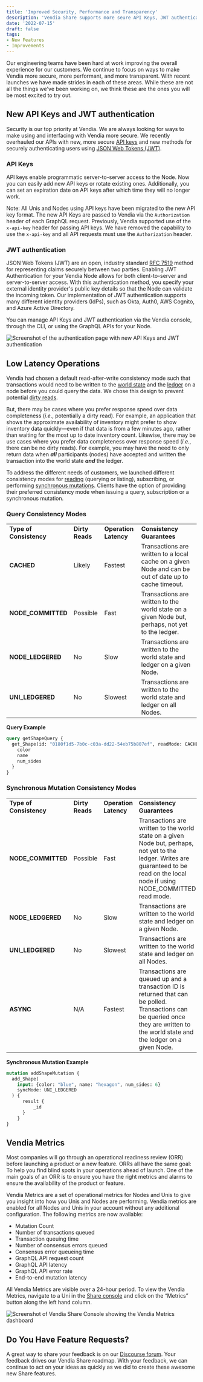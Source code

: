 ```yaml
---
title: 'Improved Security, Performance and Transparency'
description: 'Vendia Share supports more seure API Keys, JWT authentication, low latency operations, and Vendia Metrics.'
date: '2022-07-15'
draft: false
tags:
- New Features
- Improvements
---
```


Our engineering teams have been hard at work improving the overall experience for our customers. We continue to focus on ways to make Vendia more secure, more performant, and more transparent. With recent launches we have made strides in each of these areas. While these are not all the things we've been working on, we think these are the ones you will be most excited to try out. 

## New API Keys and JWT authentication

Security is our top priority at Vendia. We are always looking for ways to make using and interfacing with Vendia more secure. We recently overhauled our APIs with new, more secure [API keys](https://www.vendia.net/docs/share/node-authentication#api-keys) and new methods for securely authenticating users using [JSON Web Tokens (JWT)](https://www.vendia.net/docs/share/node-authentication#jwt-authentication). 

### API Keys

API keys enable programmatic server-to-server access to the Node. Now you can easily add new API keys or rotate existing ones. Additionally, you can set an expiration date on API keys after which time they will no longer work. 

Note: All Unis and Nodes using API keys have been migrated to the new API key format. The new API Keys are passed to Vendia via the `Authorization` header of each GraphQL request. Previously, Vendia supported use of the `x-api-key` header for passing API keys. We have removed the capability to use the `x-api-key` and all API requests must use the `Authorization` header. 

### JWT authentication

JSON Web Tokens (JWT) are an open, industry standard [RFC 7519](https://datatracker.ietf.org/doc/html/rfc7519) method for representing claims securely between two parties. Enabling JWT Authentication for your Vendia Node allows for both client-to-server and server-to-server access. With this authentication method, you specify your external identity provider's public key details so that the Node can validate the incoming token. Our implementation of JWT authentication supports many different identity providers (IdPs), such as Okta, Auth0, AWS Cognito, and Azure Active Directory.

You can manage API Keys and JWT authentication via the Vendia console, through the CLI, or using the GraphQL APIs for your Node. 

![Screenshot of the authentication page with new API Keys and JWT authentication](https://d24nhiikxn5jns.cloudfront.net/optimized/user-images.githubusercontent.com..92179243..179299961-a80f9f6d-473b-41a3-8730-1153dca7a24e.png)

## Low Latency Operations

Vendia had chosen a default read-after-write consistency mode such that transactions would need to be written to the [world state](https://www.vendia.net/docs/share/terms-and-definitions#world-state) and the [ledger](https://www.vendia.net/docs/share/terms-and-definitions#ledger) on a node before you could query the data. We chose this design to prevent potential [dirty reads](https://www.vendia.net/docs/share/graphql#read-modes-for-queries).

But, there may be cases where you prefer response speed over data completeness (_i.e_., potentially a dirty read). For example, an application that shows the approximate availability of inventory might prefer to show inventory data quickly—even if that data is from a few minutes ago, rather than waiting for the most up to date inventory count. Likewise, there may be use cases where you prefer data completeness over response speed (_i.e._, there can be no dirty reads). For example, you may have the need to only return data when **_all_** participants (nodes) have accepted and written the transaction into the world state **_and_** the ledger.

To address the different needs of customers, we launched different consistency modes for [reading](https://www.vendia.net/docs/share/graphql#read-modes-for-queries) (querying or listing), subscribing, or performing [synchronous mutations](https://www.vendia.net/docs/share/graphql#sync-modes-for-mutations). Clients have the option of providing their preferred consistency mode when issuing a query, subscription or a synchronous mutation.

### Query Consistency Modes

<table>
  <tr>
   <td><strong>Type of Consistency</strong>
   </td>
   <td><strong>Dirty Reads</strong>
   </td>
   <td><strong>Operation Latency</strong>
   </td>
   <td><strong>Consistency Guarantees</strong>
   </td>
  </tr>
  <tr>
   <td><strong>CACHED</strong>
   </td>
   <td>Likely
   </td>
   <td>Fastest
   </td>
   <td>Transactions are written to a local cache on a given Node and can be out of date up to cache timeout.
   </td>
  </tr>
  <tr>
   <td><strong>NODE_COMMITTED</strong>
   </td>
   <td>Possible
   </td>
   <td>Fast
   </td>
   <td>Transactions are written to the world state on a given Node but, perhaps, not yet to the ledger.
   </td>
  </tr>
  <tr>
   <td><strong>NODE_LEDGERED</strong>
   </td>
   <td>No
   </td>
   <td>Slow
   </td>
   <td>Transactions are written to the world state and ledger on a given Node.
   </td>
  </tr>
  <tr>
   <td><strong>UNI_LEDGERED</strong>
   </td>
   <td>No
   </td>
   <td>Slowest
   </td>
   <td>Transactions are written to the world state and ledger on all Nodes.
   </td>
  </tr>
</table>

**Query Example**

```graphql
query getShapeQuery {
  get_Shape(id: "0180f1d5-7b0c-c03a-dd22-54eb75b807ef", readMode: CACHED) {
    color
    name
    num_sides
  }
}
```

### Synchronous Mutation Consistency Modes

<table>
  <tr>
   <td><strong>Type of Consistency</strong>
   </td>
   <td><strong>Dirty Reads</strong>
   </td>
   <td><strong>Operation Latency</strong>
   </td>
   <td><strong>Consistency Guarantees</strong>
   </td>
  </tr>
  <tr>
   <td><strong>NODE_COMMITTED</strong>
   </td>
   <td>Possible
   </td>
   <td>Fast
   </td>
   <td>Transactions are written to the world state on a given Node but, perhaps, not yet to the ledger. Writes are guaranteed to be read on the local node if using NODE_COMMITTED read mode.
   </td>
  </tr>
  <tr>
   <td><strong>NODE_LEDGERED</strong>
   </td>
   <td>No
   </td>
   <td>Slow
   </td>
   <td>Transactions are written to the world state and ledger on a given Node.
   </td>
  </tr>
  <tr>
   <td><strong>UNI_LEDGERED</strong>
   </td>
   <td>No
   </td>
   <td>Slowest
   </td>
   <td>Transactions are written to the world state and ledger on all Nodes.
   </td>
  </tr>
  <tr>
   <td><strong>ASYNC</strong>
   </td>
   <td>N/A
   </td>
   <td>Fastest
   </td>
   <td>Transactions are queued up and a transaction ID is returned that can be polled. Transactions can be queried once they are written to the world state and the ledger on a given Node.
   </td>
  </tr>
</table>

**Synchronous Mutation Example**

```graphql
mutation addShapeMutation {
  add_Shape(
    input: {color: "blue", name: "hexagon", num_sides: 6}
    syncMode: UNI_LEDGERED
  ) {
      result {
          _id
      }
    }
}
```

## Vendia Metrics

Most companies will go through an operational readiness review (ORR) before launching a product or a new feature. ORRs all have the same goal: To help you find blind spots in your operations ahead of launch. One of the main goals of an ORR is to ensure you have the right metrics and alarms to ensure the availability of the product or feature.

Vendia Metrics are a set of operational metrics for Nodes and Unis to give you insight into how you Unis and Nodes are performing. Vendia metrics are enabled for all Nodes and Unis in your account without any additional configuration. The following metrics are now available:

* Mutation Count
* Number of transactions queued
* Transaction queuing time
* Number of consensus errors queued
* Consensus error queueing time
* GraphQL API request count
* GraphQL API latency
* GraphQL API error rate
* End-to-end mutation latency

All Vendia Metrics are visible over a 24-hour period. To view the Vendia Metrics, navigate to a Uni in the [Share console](https://share.vendia.net) and click on the “Metrics” button along the left hand column.

![Screenshot of Vendia Share Console showing the Vendia Metrics dashboard](https://d24nhiikxn5jns.cloudfront.net/optimized/user-images.githubusercontent.com..92179243..179299554-7b1e1d08-653c-4ec4-91ff-105e4b84d61b.png)

## Do You Have Feature Requests?

A great way to share your feedback is on our [Discourse forum](https://community.vendia.net/c/features-requests/2). Your feedback drives our Vendia Share roadmap. With your feedback, we can continue to act on your ideas as quickly as we did to create these awesome new Share features.
